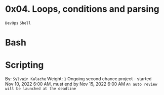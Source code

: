 # 0x04. Loops, conditions and parsing
``DevOps``
``Shell``
# Bash
# Scripting
 By: `Sylvain Kalache`
 Weight: `1`
 Ongoing second chance project - started Nov 10, 2022 6:00 AM, must end by Nov 15, 2022 6:00 AM
 `An auto review will be launched at the deadline`
